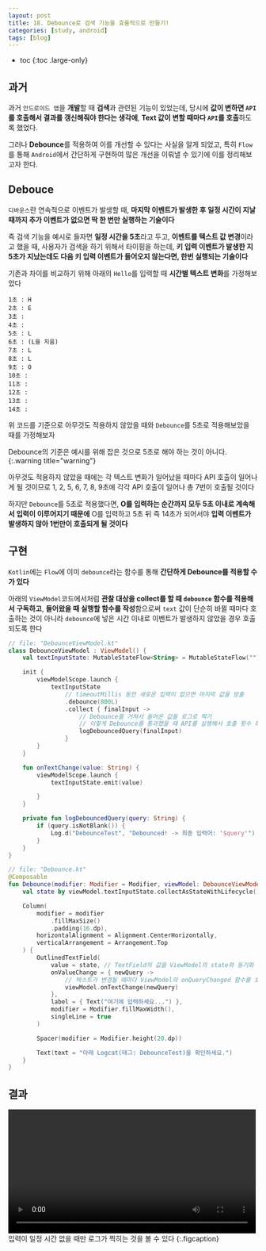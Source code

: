 ```yaml
---
layout: post
title: 18. Debounce로 검색 기능을 효율적으로 만들기!
categories: [study, android]
tags: [blog]
---
```


- toc
{:toc .large-only}

## 과거

과거 `안드로이드 앱`을 **개발**할 때 **검색**과 관련된 기능이 있었는데, 당시에 **값이 변하면 `API`를 호출해서 결과를 갱신해줘야 한다는 생각에**, **Text 값이 변할 때마다 `API`를 호출**하도록 했었다.

그러나 **Debounce**를 적용하여 이를 개선할 수 있다는 사실을 알게 되었고, 특히 `Flow`를 통해 `Android`에서 간단하게 구현하여 많은 개선을 이뤄낼 수 있기에 이를 정리해보고자 한다.

## Debouce

`디바운스`란 연속적으로 이벤트가 발생할 때, **마지막 이벤트가 발생한 후 일정 시간이 지날 때까지 추가 이벤트가 없으면 딱 한 번만 실행하는 기술이다**

즉 검색 기능을 예시로 들자면 **일정 시간을 5초**라고 두고, **이벤트를 텍스트 값 변경**이라고 했을 때, 사용자가 검색을 하기 위해서 타이핑을 하는데, **키 입력 이벤트가 발생한 지 5초가 지났는데도 다음 키 입력 이벤트가 들어오지 않는다면, 한번 실행되는 기술이다**

기존과 차이를 비교하기 위해 아래의 `Hello`를 입력할 때 **시간별 텍스트 변화**를 가정해보았다

```
1초 : H
2초 : E
3초 : 
4초 : 
5초 : L
6초 : (L을 지움)
7초 : L
8초 : L
9초 : O
10초 : 
11초 : 
12초 : 
13초 : 
14초 : 
```

위 코드를 기준으로 아무것도 적용하지 않았을 때와 `Debounce`를 5초로 적용해보았을 때를 가정해보자

Debounce의 기준은 예시를 위해 잡은 것으로 5초로 해야 하는 것이 아니다.
{:.warning title="warning"}

아무것도 적용하지 않았을 때에는 각 텍스트 변화가 일어났을 때마다 API 호출이 일어나게 될 것이므로 1, 2, 5, 6, 7, 8, 9초에 각각 API 호출이 일어나 총 7번이 호출될 것이다

하지만 `Debounce`를 5초로 적용했다면, **O를 입력하는 순간까지 모두 5초 이내로 계속해서 입력이 이루어지기 때문에** O를 입력하고 5초 뒤 즉 14초가 되어서야 **입력 이벤트가 발생하지 않아 1번만이 호출되게 될 것이다**


## 구현
`Kotlin`에는 `Flow`에 이미 `debounce`라는 함수를 통해 **간단하게 Debounce를 적용할 수가 있다**

아래의 `ViewModel`코드에서처럼 **관찰 대상을 collect를 할 때 `debounce` 함수를 적용해서 구독하고**, **들어왔을 때 실행할 함수를 작성**함으로써 `text` 값이 단순히 바뀔 때마다 호출하는 것이 아니라 `debounce`에 넣은 시간 이내로 이벤트가 발생하지 않았을 경우 호출되도록 한다

```kotlin
// file: "DebounceViewModel.kt"
class DebounceViewModel : ViewModel() {
    val textInputState: MutableStateFlow<String> = MutableStateFlow("")

    init {
        viewModelScope.launch {
            textInputState
                // timeoutMillis 동안 새로운 입력이 없으면 마지막 값을 방출
                .debounce(800L)
                .collect { finalInput ->
                    // Debounce를 거쳐서 들어온 값을 로그로 찍기
                    // 이렇게 Debounce를 통과했을 때 API를 실행해서 호출 횟수 최적화
                    logDebouncedQuery(finalInput)
                }
        }
    }

    fun onTextChange(value: String) {
        viewModelScope.launch {
            textInputState.emit(value)

        }
    }

    private fun logDebouncedQuery(query: String) {
        if (query.isNotBlank()) {
            Log.d("DebounceTest", "Debounced! -> 최종 입력어: '$query'")
        }
    }
}
```

```kotlin
// file: "Debounce.kt"
@Composable
fun Debounce(modifier: Modifier = Modifier, viewModel: DebounceViewModel = viewModel()) {
    val state by viewModel.textInputState.collectAsStateWithLifecycle()

    Column(
        modifier = modifier
            .fillMaxSize()
            .padding(16.dp),
        horizontalAlignment = Alignment.CenterHorizontally,
        verticalArrangement = Arrangement.Top
    ) {
        OutlinedTextField(
            value = state, // TextField의 값을 ViewModel의 state와 동기화
            onValueChange = { newQuery ->
                // 텍스트가 변경될 때마다 ViewModel의 onQueryChanged 함수를 호출
                viewModel.onTextChange(newQuery)
            },
            label = { Text("여기에 입력하세요...") },
            modifier = Modifier.fillMaxWidth(),
            singleLine = true
        )

        Spacer(modifier = Modifier.height(20.dp))

        Text(text = "아래 Logcat(태그: DebounceTest)을 확인하세요.")
    }
}
```

## 결과

<video width="500" src="/assets/img/study/android/Debounce/결과.mkv" alt="뚝딱" controls></video>입력이 일정 시간 없을 때만 로그가 찍히는 것을 볼 수 있다
{:.figcaption}